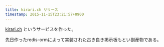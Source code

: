 ```yaml
---
title: kirari.ch リリース 
timestamp: 2015-11-15T23:21:57+0900
---
```

[kirari.ch](http://everything.minamorl.com/) というサービスを作った。

先日作ったredis-ormによって実装された古き良き掲示板もとい副産物である。
